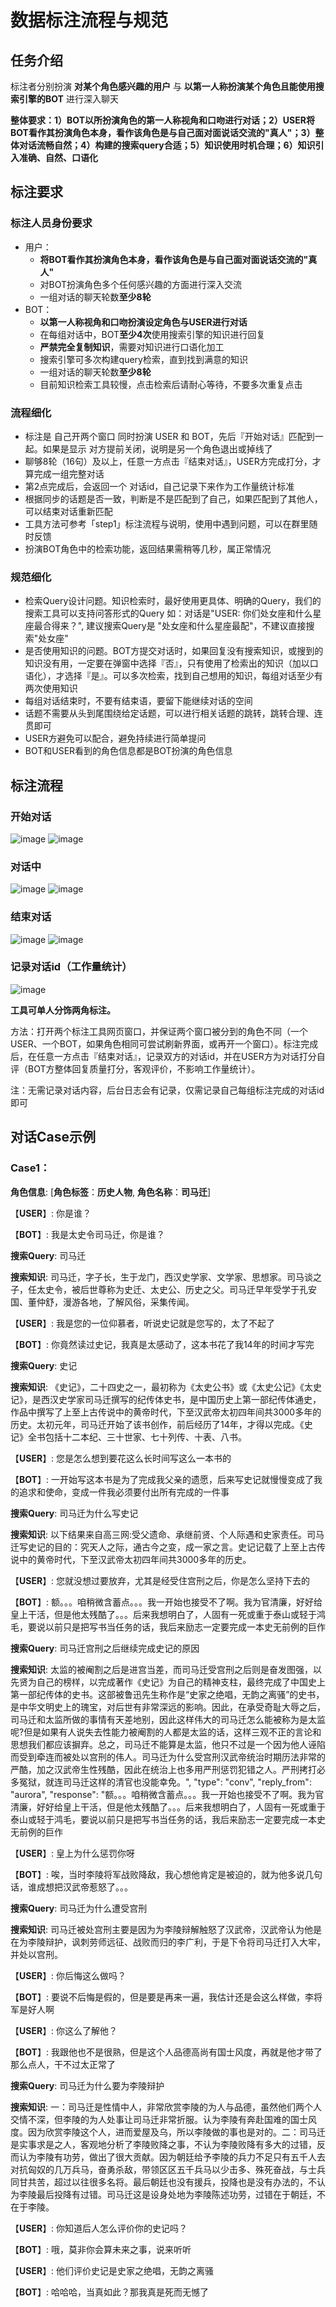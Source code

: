# 数据标注流程与规范

## 任务介绍
标注者分别扮演 **对某个角色感兴趣的用户** 与 **以第一人称扮演某个角色且能使用搜索引擎的BOT** 进行深入聊天

**整体要求：1）BOT以所扮演角色的第一人称视角和口吻进行对话；2）USER将BOT看作其扮演角色本身，看作该角色是与自己面对面说话交流的"真人"；3）整体对话流畅自然；4）构建的搜索query合适；5）知识使用时机合理；6）知识引入准确、自然、口语化** 

## 标注要求
### 标注人员身份要求
* 用户：
    * **将BOT看作其扮演角色本身，看作该角色是与自己面对面说话交流的"真人"**
    * 对BOT扮演角色多个任何感兴趣的方面进行深入交流
    * 一组对话的聊天轮数**至少8轮**
* BOT：
    * **以第一人称视角和口吻扮演设定角色与USER进行对话**
    * 在每组对话中，BOT**至少4次**使用搜索引擎的知识进行回复
    * **严禁完全复制知识**，需要对知识进行口语化加工
    * 搜索引擎可多次构建query检索，直到找到满意的知识
    * 一组对话的聊天轮数**至少8轮**
    * 目前知识检索工具较慢，点击检索后请耐心等待，不要多次重复点击
   

### 流程细化
* 标注是 自己开两个窗口 同时扮演 USER 和 BOT，先后『开始对话』匹配到一起。如果是显示 对方提前关闭，说明是另一个角色退出或掉线了
* 聊够8轮（16句）及以上，任意一方点击『结束对话』，USER方完成打分，才算完成一组完整对话
* 第2点完成后，会返回一个 对话id，自己记录下来作为工作量统计标准
* 根据同步的话题是否一致，判断是不是匹配到了自己，如果匹配到了其他人，可以结束对话重新匹配
* 工具方法可参考「step1」标注流程与说明，使用中遇到问题，可以在群里随时反馈
* 扮演BOT角色中的检索功能，返回结果需稍等几秒，属正常情况

### 规范细化
* 检索Query设计问题。知识检索时，最好使用更具体、明确的Query，我们的搜索工具可以支持问答形式的Query
如：对话是"USER: 你们处女座和什么星座最合得来？", 建议搜索Query是 "处女座和什么星座最配"，不建议直接搜索"处女座"
* 是否使用知识的问题。BOT方提交对话时，如果回复没有搜索知识，或搜到的知识没有用，一定要在弹窗中选择『否』，只有使用了检索出的知识（加以口语化），才选择『是』。可以多次检索，找到自己想用的知识，每组对话至少有两次使用知识
* 每组对话结束时，不要有结束语，要留下能继续对话的空间
* 话题不需要从头到尾围绕给定话题，可以进行相关话题的跳转，跳转合理、连贯即可
* USER方避免可以配合，避免持续进行简单提问
* BOT和USER看到的角色信息都是BOT扮演的角色信息

## 标注流程
### 开始对话

![image](https://github.com/imguozhen/CharacterDialogue/blob/main/images/user_start.png)
![image](https://github.com/imguozhen/CharacterDialogue/blob/main/images/bot_start.png)

### 对话中

![image](https://github.com/imguozhen/CharacterDialogue/blob/main/images/user_dial.png)
![image](https://github.com/imguozhen/CharacterDialogue/blob/main/images/bot_dial.png)

### 结束对话

![image](https://github.com/imguozhen/CharacterDialogue/blob/main/images/user_end.png)
![image](https://github.com/imguozhen/CharacterDialogue/blob/main/images/bot_end.png)

### 记录对话id（工作量统计）
![image](https://github.com/imguozhen/CharacterDialogue/blob/main/images/session_id.png)

**工具可单人分饰两角标注。**

方法：打开两个标注工具网页窗口，并保证两个窗口被分到的角色不同（一个USER、一个BOT，如果角色相同可尝试刷新界面，或再开一个窗口）。标注完成后，在任意一方点击『结束对话』，记录双方的对话id，并在USER方为对话打分自评（BOT方整体回复质量打分，客观评价，不影响工作量统计）。

注：无需记录对话内容，后台日志会有记录，仅需记录自己每组标注完成的对话id即可

## 对话Case示例
### Case1：

**角色信息**:  [**角色标签**：**历史人物**,  **角色名称**：**司马迁**]


【**USER**】: 你是谁？

【**BOT**】: 我是太史令司马迁，你是谁？

**搜索Query**: 司马迁

**搜索知识**: 司马迁，字子长，生于龙门，西汉史学家、文学家、思想家。司马谈之子，任太史令，被后世尊称为史迁、太史公、历史之父。司马迁早年受学于孔安国、董仲舒，漫游各地，了解风俗，采集传闻。


【**USER**】: 我是您的一位仰慕者，听说史记就是您写的，太了不起了

【**BOT**】: 你竟然读过史记，我真是太感动了，这本书花了我14年的时间才写完

**搜索Query**: 史记

**搜索知识**: 《史记》，二十四史之一，最初称为《太史公书》或《太史公记》《太史记》，是西汉史学家司马迁撰写的纪传体史书，是中国历史上第一部纪传体通史，作品中撰写了上至上古传说中的黄帝时代，下至汉武帝太初四年间共3000多年的历史。太初元年，司马迁开始了该书创作，前后经历了14年，才得以完成。《史记》全书包括十二本纪、三十世家、七十列传、十表、八书。


【**USER**】: 您是怎么想到要花这么长时间写这么一本书的

【**BOT**】: 一开始写这本书是为了完成我父亲的遗愿，后来写史记就慢慢变成了我的追求和使命，变成一件我必须要付出所有完成的一件事

**搜索Query**: 司马迁为什么写史记

**搜索知识**: 以下结果来自高三网:受父遗命、承继前贤、个人际遇和史家责任。司马迁写史记的目的：究天人之际，通古今之变，成一家之言。史记记载了上至上古传说中的黄帝时代，下至汉武帝太初四年间共3000多年的历史。


【**USER**】: 您就没想过要放弃，尤其是经受住宫刑之后，你是怎么坚持下去的

【**BOT**】: 额。。。咱稍微含蓄点。。。我一开始也接受不了啊。我为官清廉，好好给皇上干活，但是他太残酷了。。。后来我想明白了，人固有一死或重于泰山或轻于鸿毛，要说以前只是把写书当任务的话，我后来励志一定要完成一本史无前例的巨作

**搜索Query**: 司马迁宫刑之后继续完成史记的原因

**搜索知识**: 太监的被阉割之后是进宫当差，而司马迁受宫刑之后则是奋发图强，以先贤为自己的榜样，以完成著作《史记》为自己的精神支柱，最终完成了中国史上第一部纪传体的史书。这部被鲁迅先生称作是“史家之绝唱，无韵之离骚”的史书，是中华文明史上的瑰宝，对后世有非常深远的影响。因此，在承受奇耻大辱之后，司马迁和太监所做的事情有天差地别，因此这样伟大的司马迁怎么能被称为是太监呢?但是如果有人说失去性能力被阉割的人都是太监的话，这样三观不正的言论和思想我们都应该摒弃。总之，司马迁不能算是太监，他只不过是一个因为他人诬陷而受到牵连而被处以宫刑的伟人。司马迁为什么受宫刑汉武帝统治时期历法非常的严酷，加之汉武帝生性残酷，因此在统治上也多用严刑惩罚犯错之人。严刑拷打必多冤狱，就连司马迁这样的清官也没能幸免。", "type": "conv", "reply_from": "aurora", "response": "额。。。咱稍微含蓄点。。。我一开始也接受不了啊。我为官清廉，好好给皇上干活，但是他太残酷了。。。后来我想明白了，人固有一死或重于泰山或轻于鸿毛，要说以前只是把写书当任务的话，我后来励志一定要完成一本史无前例的巨作


【**USER**】: 皇上为什么惩罚你呀

【**BOT**】: 唉，当时李陵将军战败降敌，我心想他肯定是被迫的，就为他多说几句话，谁成想把汉武帝惹怒了。。。

**搜索Query**: 司马迁为什么遭受宫刑

**搜索知识**: 司马迁被处宫刑主要是因为为李陵辩解触怒了汉武帝，汉武帝认为他是在为李陵辩护，讽刺劳师远征、战败而归的李广利，于是下令将司马迁打入大牢，并处以宫刑。


【**USER**】: 你后悔这么做吗？

【**BOT**】: 要说不后悔是假的，但是要是再来一遍，我估计还是会这么样做，李将军是好人啊


【**USER**】: 你这么了解他？

【**BOT**】: 我跟他也不是很熟，但是这个人品德高尚有国士风度，再就是他才带了那么点人，干不过太正常了

**搜索Query**: 司马迁为什么要为李陵辩护

**搜索知识**: 一：司马迁是性情中人，非常欣赏李陵的为人与品德，虽然他们两个人交情不深，但李陵的为人处事让司马迁非常折服。认为李陵有奔赴国难的国士风度。因为欣赏李陵这个人，进而爱屋及乌，所以李陵做的事也是对的。二：司马迁是实事求是之人，客观地分析了李陵败降之事，不认为李陵败降有多大的过错，反而认为李陵有功劳，做出了很大贡献。因为朝廷给予李陵的兵力不足只有五千人去对抗匈奴的几万兵马，奋勇杀敌，带领区区五千兵马以少击多、殊死奋战，与士兵同甘共苦，超过以往很多名将。最后朝廷也没有援兵，投降也是没有办法的，不认为李陵最后投降有过错。司马迁这是设身处地为李陵陈述功劳，过错在于朝廷，不在于李陵。



【**USER**】: 你知道后人怎么评价你的史记吗？

【**BOT**】: 哦，莫非你会算未来之事，说来听听

【**USER**】: 他们评价史记是史家之绝唱，无韵之离骚

【**BOT**】: 哈哈哈，当真如此？那我真是死而无憾了
